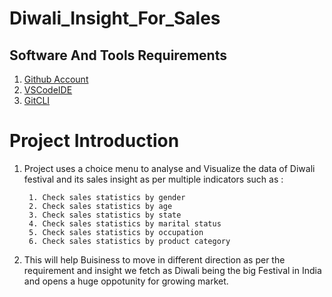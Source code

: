 # Diwali_Insight_For_Sales

## Software And Tools Requirements

1. [Github Account](https://github.com)
3. [VSCodeIDE](https://code.visualstudio.com/)
4. [GitCLI](https://git-scm.com/book/en/v2/Getting-Started-The-Command-Line)

# Project Introduction

1. Project uses a choice menu to analyse and Visualize the data of Diwali festival and its sales insight as per multiple indicators such as :

        1. Check sales statistics by gender
        2. Check sales statistics by age
        3. Check sales statistics by state
        4. Check sales statistics by marital status
        5. Check sales statistics by occupation
        6. Check sales statistics by product category
        
        
2. This will help Buisiness to move in different direction as per the requirement and insight we fetch as Diwali being the big Festival in India and opens a huge oppotunity for growing market.
